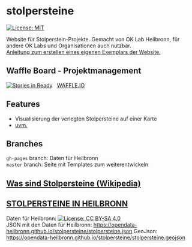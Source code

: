 # stolpersteine
[![License: MIT](https://img.shields.io/badge/License-MIT-yellow.svg)](https://opensource.org/licenses/MIT)  

Website für Stolperstein-Projekte.
Gemacht von OK Lab Heilbronn, für andere OK Labs und Organisationen auch nutzbar.  
[Anleitung zum erstellen eines eigenen Exemplars der Website.](https://opendata-heilbronn.github.io/stolpersteine-docs/docs/index.html)

## Waffle Board - Projektmanagement
[![Stories in Ready](https://badge.waffle.io/opendata-heilbronn/stolpersteine.png?label=ready&title=Ready)](http://waffle.io/opendata-heilbronn/stolpersteine)  
[WAFFLE.IO](https://waffle.io/opendata-heilbronn/stolpersteine)

## Features
- Visualisierung der verlegten Stolpersteine auf einer Karte
- [uvm.](https://opendata-heilbronn.github.io/stolpersteine-docs/docs/2-features.html)

## Branches
`gh-pages` branch: Daten für Heilbronn  
`master` branch: Seite mit Templates zum weiterentwickeln

## [Was sind Stolpersteine (Wikipedia)](https://de.wikipedia.org/wiki/Stolpersteine)

## [STOLPERSTEINE IN HEILBRONN](https://opendata-heilbronn.github.io/stolpersteine/)
Daten für Heilbronn: [![License: CC BY-SA 4.0](https://licensebuttons.net/l/by-sa/4.0/80x15.png)](http://creativecommons.org/licenses/by-sa/4.0/)  
JSON mit den Daten für Heilbronn: https://opendata-heilbronn.github.io/stolpersteine/stolpersteine.json
GeoJson: https://opendata-heilbronn.github.io/stolpersteine/stolpersteine.geojson
